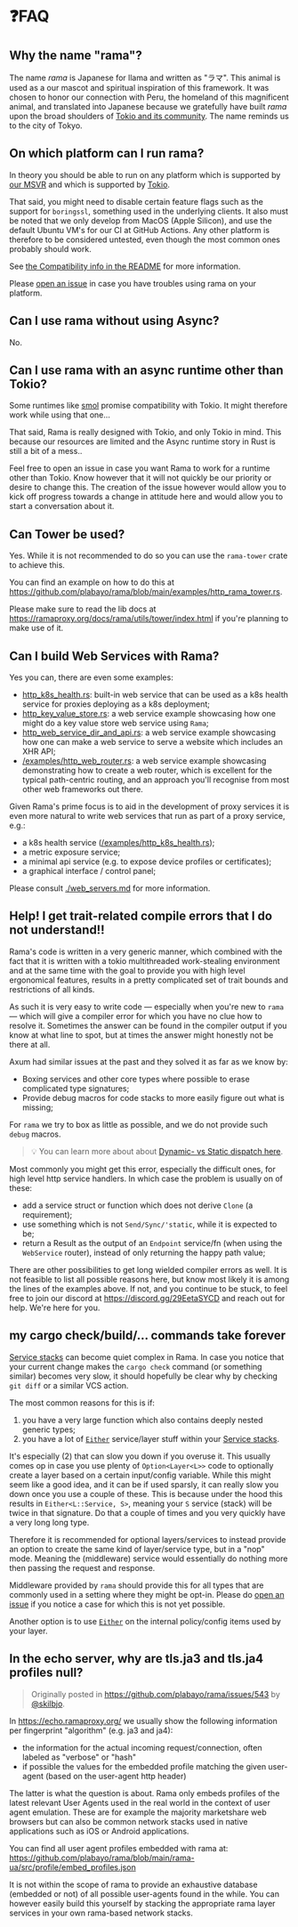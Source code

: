 # ❓FAQ

## Why the name "rama"?

The name _rama_ is Japanese for llama and written as "ラマ".
This animal is used as a our mascot and spiritual inspiration of this framework.
It was chosen to honor our connection with Peru, the homeland of this magnificent animal,
and translated into Japanese because we gratefully have built _rama_
upon the broad shoulders of [Tokio and its community](https://tokio.rs/).
The name reminds us to the city of Tokyo.

## On which platform can I run rama?

In theory you should be able to run on any platform which is supported by [our MSVR](https://github.com/plabayo/rama/tree/main?tab=readme-ov-file#minimum-supported-rust-version) and which is supported by [Tokio](https://tokio.rs).

That said, you might need to disable certain feature flags such as the support for `boringssl`,
something used in the underlying clients. It also must be noted that we only develop from MacOS (Apple Silicon),
and use the default Ubuntu VM's for our CI at GitHub Actions. Any other platform is therefore
to be considered untested, even though the most common ones probably should work.

See [the Compatibility info in the README](https://github.com/plabayo/rama/tree/main?tab=readme-ov-file#--compatibility) for more information.

Please [open an issue](https://github.com/plabayo/rama/issues) in case you have troubles using rama on your platform.

## Can I use rama without using Async?

No.

## Can I use rama with an async runtime other than Tokio?

Some runtimes like [smol](https://github.com/smol-rs/smol) promise compatibility with Tokio.
It might therefore work while using that one...

That said, Rama is really designed with Tokio, and only Tokio in mind.
This because our resources are limited and the Async runtime story in Rust is still a bit
of a mess..

Feel free to open an issue in case you want Rama to work for a runtime
other than Tokio. Know however that it will not quickly be our priority or desire to change this.
The creation of the issue however would allow you to kick off progress towards a change
in attitude here and would allow you to start a conversation about it.

## Can Tower be used?

Yes. While it is not recommended to do so you can use the `rama-tower` crate to achieve this.

You can find an example on how to do this at
<https://github.com/plabayo/rama/blob/main/examples/http_rama_tower.rs>.

Please make sure to read the lib docs at <https://ramaproxy.org/docs/rama/utils/tower/index.html>
if you're planning to make use of it.

## Can I build Web Services with Rama?

Yes you can, there are even some examples:

- [http_k8s_health.rs](https://github.com/plabayo/rama/tree/main/examples/http_k8s_health.rs):
  built-in web service that can be used as a k8s health service for proxies deploying as a k8s deployment;
- [http_key_value_store.rs](https://github.com/plabayo/rama/tree/main/examples/http_key_value_store.rs):
  a web service example showcasing how one might do a key value store web service using `Rama`;
- [http_web_service_dir_and_api.rs](https://github.com/plabayo/rama/tree/main/examples/http_web_service_dir_and_api.rs):
  a web service example showcasing how one can make a web service to serve a website which includes an XHR API;
- [/examples/http_web_router.rs](https://github.com/plabayo/rama/tree/main/examples/http_web_router.rs):
  a web service example showcasing demonstrating how to create a web router,
  which is excellent for the typical path-centric routing,
  and an approach you'll recognise from most other web frameworks out there.

Given Rama's prime focus is to aid in the development of proxy services it is
even more natural to write web services that run as part of a proxy service, e.g.:

- a k8s health service ([/examples/http_k8s_health.rs](https://github.com/plabayo/rama/tree/main/examples/http_k8s_health.rs));
- a metric exposure service;
- a minimal api service (e.g. to expose device profiles or certificates);
- a graphical interface / control panel;

Please consult [./web_servers.md](./web_servers.md) for more information.

## Help! I get trait-related compile errors that I do not understand!!

Rama's code is written in a very generic manner, which combined with the fact that it is written with a tokio
multithreaded work-stealing environment and at the same time with the goal to provide you with high level ergonomical features, results in a pretty complicated set of trait bounds and restrictions of all kinds.

As such it is very easy to write code — especially when you're new to `rama` — which will give a compiler error for which you have no clue how to resolve it. Sometimes the answer can be found in the compiler output if you know at what line to spot, but at times the answer might honestly not be there at all.

Axum had similar issues at the past and they solved it as far as we know by:

- Boxing services and other core types where possible to erase complicated type signatures;
- Provide debug macros for code stacks to more easily figure out what is missing;

For `rama` we try to box as little as possible, and we do not provide such `debug` macros.

> 💡 You can learn more about about [Dynamic- vs Static dispatch here](./intro/dynamic_dispatch.md).

Most commonly you might get this error, especially the difficult ones, for high level http service handlers. In which case the problem is usually on of these:

- add a service struct or function which does not derive `Clone` (a requirement);
- use something which is not `Send/Sync/'static`, while it is expected to be;
- return a Result as the output of an `Endpoint` service/fn (when using the `WebService` router), instead of only returning the happy path value;

There are other possibilities to get long wielded compiler errors as well. It is not feasible to list all possible reasons here, but know most likely it is among the lines of the examples above. If not, and you continue to be stuck, to feel free to join our discord at <https://discord.gg/29EetaSYCD> and reach out for help. We're here for you.

## my cargo check/build/... commands take forever

[Service stacks](./intro/service_stack.md) can become quiet complex in Rama. In case you notice that your current change
makes the `cargo check` command (or something similar) becomes very slow, it should hopefully be clear
why by checking `git diff` or a similar VCS action.

The most common reasons for this is if:

1. you have a very large function which also contains deeply nested generic types;
2. you have a lot of [`Either`] service/layer stuff within your [Service stacks](./intro/service_stack.md).

It's especially (2) that can slow you down if you overuse it. This usually comes op in case you use
plenty of `Option<Layer<L>>` code to optionally create a layer based on a certain input/config variable.
While this might seem like a good idea, and it can be if used sparsly, it can really slow you down once you
use a couple of these. This is because under the hood this results in `Either<L::Service, S>`, meaning your
`S` service (stack) will be twice in that signature. Do that a couple of times and you very quickly have a very long long type.

Therefore it is recommended for optional layers/services to instead provide an option to create the same kind of layer/service
type, but in a "nop" mode. Meaning the (middleware) service would essentially do nothing more then passing the request and response.

Middleware provided by `rama` should provide this for all types that are commonly used in a setting where they might be opt-in.
Please do [open an issue](https://github.com/plabayo/rama/issues) if you notice a case for which this is not yet possible.

Another option is to use [`Either`] on the internal policy/config items used by your layer.

[`Either`]: https://ramaproxy.org/docs/rama/combinators/enum.Either.html

## In the echo server, why are tls.ja3 and tls.ja4 profiles null?

> Originally posted in <https://github.com/plabayo/rama/issues/543> by [@skilbjo](https://github.com/skilbjo).

In <https://echo.ramaproxy.org/> we usually show the following information per fingerprint "algorithm" (e.g. ja3 and ja4):

* the information for the actual incoming request/connection, often labeled as "verbose" or "hash"
* if possible the values for the embedded profile matching the given user-agent (based on the user-agent http header)

The latter is what the question is about. Rama only embeds profiles of the latest relevant User Agents used
in the real world in the context of user agent emulation. These are for example the majority marketshare web
browsers but can also be common network stacks used in native applications such as iOS or Android applications.

You can find all user agent profiles embedded with rama at: <https://github.com/plabayo/rama/blob/main/rama-ua/src/profile/embed_profiles.json>

It is not within the scope of rama to provide an exhaustive database (embedded or not) of all possible
user-agents found in the while. You can however easily build this yourself by stacking the appropriate
rama layer services in your own rama-based network stacks.

